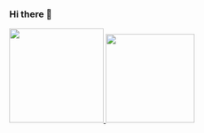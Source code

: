 ### Hi there 👋
<div>
  <a href="https://github.com/leoniCS99">
  <img height="170em" src="https://github-readme-stats.vercel.app/api?username=leoniCS99&show_icons=true&theme=black&include_all_commits=true&count_private=true"/>
  <img height="160em" src="https://github-readme-stats.vercel.app/api/top-langs/?username=leoniCS99&layout=compact&langs_count=7&theme=black"/>
</div>
